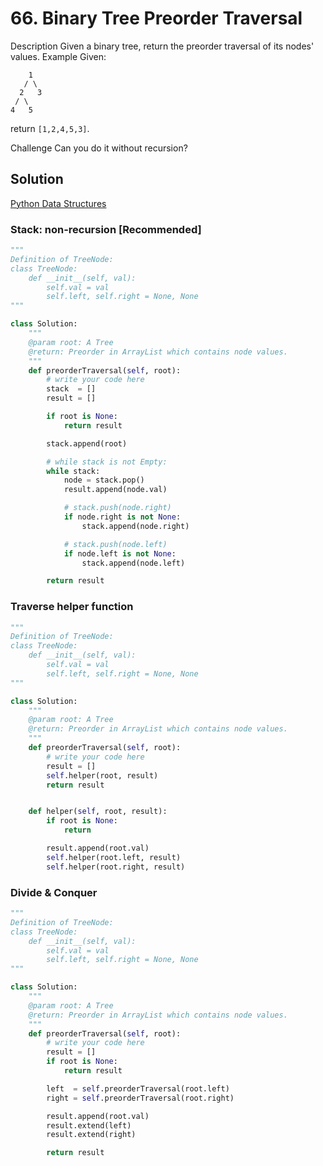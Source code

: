 # 66. Binary Tree Preorder Traversal

Description
Given a binary tree, return the preorder traversal of its nodes' values.
Example
Given:

```
    1
   / \
  2   3
 / \
4   5
```

return `[1,2,4,5,3]`.

Challenge
Can you do it without recursion?


## Solution

[Python Data Structures](https://lintcode-solutions.gitbook.io/project/oj-review/aug-19-2018#list-pop-i)

### Stack: non-recursion **[Recommended]**

```python
"""
Definition of TreeNode:
class TreeNode:
    def __init__(self, val):
        self.val = val
        self.left, self.right = None, None
"""

class Solution:
    """
    @param root: A Tree
    @return: Preorder in ArrayList which contains node values.
    """
    def preorderTraversal(self, root):
        # write your code here
        stack  = []
        result = []

        if root is None:
            return result

        stack.append(root)

        # while stack is not Empty:
        while stack:
            node = stack.pop()
            result.append(node.val)

            # stack.push(node.right)
            if node.right is not None:
                stack.append(node.right)

            # stack.push(node.left)
            if node.left is not None:
                stack.append(node.left)

        return result
```


### Traverse helper function


```python
"""
Definition of TreeNode:
class TreeNode:
    def __init__(self, val):
        self.val = val
        self.left, self.right = None, None
"""

class Solution:
    """
    @param root: A Tree
    @return: Preorder in ArrayList which contains node values.
    """
    def preorderTraversal(self, root):
        # write your code here
        result = []
        self.helper(root, result)
        return result


    def helper(self, root, result):
        if root is None:
            return

        result.append(root.val)
        self.helper(root.left, result)
        self.helper(root.right, result)
```


### Divide & Conquer


```python
"""
Definition of TreeNode:
class TreeNode:
    def __init__(self, val):
        self.val = val
        self.left, self.right = None, None
"""

class Solution:
    """
    @param root: A Tree
    @return: Preorder in ArrayList which contains node values.
    """
    def preorderTraversal(self, root):
        # write your code here
        result = []
        if root is None:
            return result

        left  = self.preorderTraversal(root.left)
        right = self.preorderTraversal(root.right)

        result.append(root.val)
        result.extend(left)
        result.extend(right)

        return result
```
